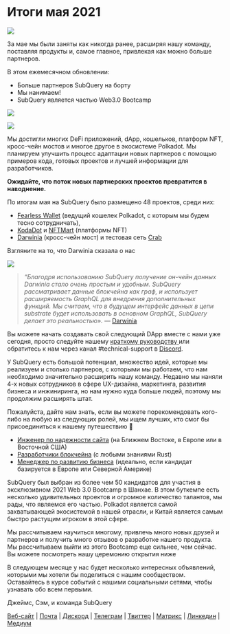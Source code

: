 # Итоги мая 2021

![](https://miro.medium.com/max/1400/1*5E_eIJBTvHI7W24ib_Syvw.png)

За мае мы были заняты как никогда ранее, расширяя нашу команду, поставляя продукты и, самое главное, привлекая как можно больше партнеров.

В этом ежемесячном обновлении:

- Больше партнеров SubQuery на борту
- Мы нанимаем!
- SubQuery является частью Web3.0 Bootcamp

![](https://miro.medium.com/freeze/max/60/1*bFOaBnLZUfhRxiQa7fjbwA.gif?q=20)

![](https://miro.medium.com/max/640/1*bFOaBnLZUfhRxiQa7fjbwA.gif)

Мы достигли многих DeFi приложений, dApp, кошельков, платформ NFT, кросс-чейн мостов и многое другое в экосистеме Polkadot. Мы планируем улучшить процесс адаптации новых партнеров с помощью примеров кода, готовых проектов и лучшей информации для разработчиков.

**Ожидайте, что поток новых партнерских проектов превратится в наводнение.**

По итогам мая на SubQuery было размещено 48 проектов, среди них:

- [Fearless Wallet](https://fearlesswallet.io/) (ведущий кошелек Polkadot, с которым мы будем тесно сотрудничать),
- [KodaDot](https://kodadot.xyz/) и [NFTMart](https://www.nftmart.io/) (платформы NFT)
- [Darwinia](https://explorer.subquery.network/subquery/darwinia-network/darwinia) (кросс-чейн мост) и тестовая сеть [Crab](https://explorer.subquery.network/subquery/wuminzhe/crab)

Взгляните на то, что Darwinia сказала о нас

![](https://miro.medium.com/max/1400/0*Bc8P3mcH6rz-KtT0)

> _“Благодря использованию SubQuery получение он-чейн данных Darwinia стало очень простым и удобным. SubQuery рассматривает данные блокчейна как граф, и использует расширяемость GraphQL для внедрения дополнительных функций. Мы считаем, что в будущем интерфейс данных в цепи substrate будет использовать в основном GraphQL, SubQuery делает это реальностью»._ — [Darwinia](../customer_announcements/20210528-Darwinias-Network-Data-is-Now-Available-for-Free-on-SubQuery.md)

Вы можете начать создавать свой следующий DApp вместе с нами уже сегодня, просто следуйте нашему [ краткому руководству ](https://doc.subquery.network/quickstart.html) или обратитесь к нам через канал #technical-support в [Discord](https://discord.com/invite/78zg8aBSMG).

У SubQuery есть большой потенциал, множество идей, которые мы реализуем и столько партнеров, с которыми мы работаем, что нам необходимо значительно расширить нашу команду. Недавно мы наняли 4-х новых сотрудников в сфере UX-дизайна, маркетинга, развития бизнеса и инжиниринга, но нам нужно куда больше людей, поэтому мы продолжим расширять штат.

Пожалуйста, дайте нам знать, если вы можете порекомендовать кого-либо на любую из следующих ролей, мы ищем лучших, кто смог бы присоединиться к нашему путешествию 🚀

- [Инженер по надежности сайта](https://dash.recooty.com/openings/details/e44cf9762b402f5d8b5bc36f60304a15) (на Ближнем Востоке, в Европе или в Восточной США)
- [Разработчики блокчейна](https://dash.recooty.com/openings/details/9578a63fbe545bd82cc5bbe749636af1) (с любыми знаниями Rust)
- [Менеджер по развитию бизнеса](https://rcty.co/3coJPrV) (идеально, если кандидат базируется в Европе или Северной Америке)

SubQuery был выбран из более чем 50 кандидатов для участия в эксклюзивном 2021 Web 3.0 Bootcamp в Шанхае. В этом буткемпе есть несколько удивительных проектов и огромное количество талантов, мы рады, что являемся его частью. Polkadot является самой захватывающей экосистемой в нашей отрасли, и Китай является самым быстро растущим игроком в этой сфере.

Мы рассчитываем научиться многому, привлечь много новых друзей и партнеров и получить много отзывов о разработке нашего продукта. Мы рассчитываем выйти из этого Bootcamp еще сильнее, чем сейчас. Вы можете посмотреть нашу церемонию открытия ниже

В следующем месяце у нас будет несколько интересных объявлений, которыми мы хотели бы поделиться с нашим сообществом. Оставайтесь в курсе событий с нашими социальными сетями, чтобы узнавать обо всем первыми.

Джеймс, Сэм, и команда SubQuery

[Веб-сайт](https://subquery.network/) | [Почта](mailto:hello@subquery.network) | [Дискорд](https://discord.com/invite/78zg8aBSMG) | [Телеграм](https://t.me/subquerynetwork) | [Твиттер](https://twitter.com/subquerynetwork) | [Матрикс](https://matrix.to/#/#subquery:matrix.org) | [Линкедин](https://www.linkedin.com/company/subquery) | [Медиум](https://subquery.medium.com/)
